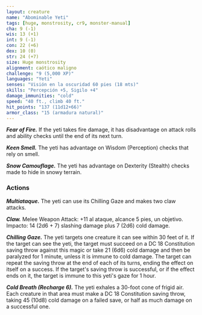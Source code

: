 ```yaml
---
layout: creature
name: "Abominable Yeti"
tags: [huge, monstrosity, cr9, monster-manual]
cha: 9 (-1)
wis: 13 (+1)
int: 9 (-1)
con: 22 (+6)
dex: 10 (0)
str: 24 (+7)
size: Huge monstrosity
alignment: caótico maligno
challenge: "9 (5,000 XP)"
languages: "Yeti"
senses: "Visión en la oscuridad 60 pies (18 mts)"
skills: "Percepción +5, Sigilo +4"
damage_immunities: "cold"
speed: "40 ft., climb 40 ft."
hit_points: "137 (11d12+66)"
armor_class: "15 (armadura natural)"
---
```


***Fear of Fire.*** If the yeti takes fire damage, it has disadvantage on attack rolls and ability checks until the end of its next turn.

***Keen Smell.*** The yeti has advantage on Wisdom (Perception) checks that rely on smell.

***Snow Camouflage.*** The yeti has advantage on Dexterity (Stealth) checks made to hide in snowy terrain.

### Actions

***Multiataque.*** The yeti can use its Chilling Gaze and makes two claw attacks.

***Claw.*** Melee Weapon Attack: +11 al ataque, alcance 5 pies, un objetivo. Impacto: 14 (2d6 + 7) slashing damage plus 7 (2d6) cold damage.

***Chilling Gaze.*** The yeti targets one creature it can see within 30 feet of it. If the target can see the yeti, the target must succeed on a DC 18 Constitution saving throw against this magic or take 21 (6d6) cold damage and then be paralyzed for 1 minute, unless it is immune to cold damage. The target can repeat the saving throw at the end of each of its turns, ending the effect on itself on a success. If the target's saving throw is successful, or if the effect ends on it, the target is immune to this yeti's gaze for 1 hour.

***Cold Breath (Recharge 6).*** The yeti exhales a 30-foot cone of frigid air. Each creature in that area must make a DC 18 Constitution saving throw, taking 45 (10d8) cold damage on a failed save, or half as much damage on a successful one.